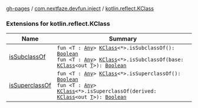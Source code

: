 [gh-pages](../../index.md) / [com.nextfaze.devfun.inject](../index.md) / [kotlin.reflect.KClass](./index.md)

### Extensions for kotlin.reflect.KClass

| Name | Summary |
|---|---|
| [isSubclassOf](is-subclass-of.md) | `fun <T : `[`Any`](https://kotlinlang.org/api/latest/jvm/stdlib/kotlin/-any/index.html)`> `[`KClass`](https://kotlinlang.org/api/latest/jvm/stdlib/kotlin.reflect/-k-class/index.html)`<*>.isSubclassOf(): `[`Boolean`](https://kotlinlang.org/api/latest/jvm/stdlib/kotlin/-boolean/index.html)<br>`fun <T : `[`Any`](https://kotlinlang.org/api/latest/jvm/stdlib/kotlin/-any/index.html)`> `[`KClass`](https://kotlinlang.org/api/latest/jvm/stdlib/kotlin.reflect/-k-class/index.html)`<*>.isSubclassOf(base: `[`KClass`](https://kotlinlang.org/api/latest/jvm/stdlib/kotlin.reflect/-k-class/index.html)`<out `[`T`](is-subclass-of.md#T)`>): `[`Boolean`](https://kotlinlang.org/api/latest/jvm/stdlib/kotlin/-boolean/index.html) |
| [isSuperclassOf](is-superclass-of.md) | `fun <T : `[`Any`](https://kotlinlang.org/api/latest/jvm/stdlib/kotlin/-any/index.html)`> `[`KClass`](https://kotlinlang.org/api/latest/jvm/stdlib/kotlin.reflect/-k-class/index.html)`<*>.isSuperclassOf(): `[`Boolean`](https://kotlinlang.org/api/latest/jvm/stdlib/kotlin/-boolean/index.html)<br>`fun <T : `[`Any`](https://kotlinlang.org/api/latest/jvm/stdlib/kotlin/-any/index.html)`> `[`KClass`](https://kotlinlang.org/api/latest/jvm/stdlib/kotlin.reflect/-k-class/index.html)`<*>.isSuperclassOf(derived: `[`KClass`](https://kotlinlang.org/api/latest/jvm/stdlib/kotlin.reflect/-k-class/index.html)`<out `[`T`](is-superclass-of.md#T)`>): `[`Boolean`](https://kotlinlang.org/api/latest/jvm/stdlib/kotlin/-boolean/index.html) |
